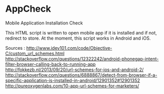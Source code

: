 # AppCheck
Mobile Application Installation Check

This HTML script is written to open mobile app if it is installed and if not, redirect to store.
At the moment, this script works in Android and iOS.

Sources : 
http://www.idev101.com/code/Objective-C/custom_url_schemes.html
http://stackoverflow.com/questions/12322242/android-phonegap-intent-filter-browser-calling-back-to-running-app
http://fokkezb.nl/2013/09/20/url-schemes-for-ios-and-android-2/
http://stackoverflow.com/questions/6888867/detect-from-browser-if-a-specific-application-is-installed-in-android/12901352#12901352
http://pureoxygenlabs.com/10-app-url-schemes-for-marketers/
